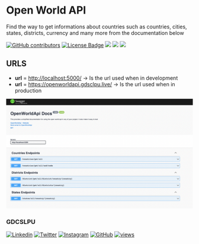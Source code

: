 # **Open World API**

Find the way to get informations about countries such as countries, cities, states, districts, currency and many more from the documentation below


<a href="https://github.com/gdsclpu/OpenWorldAPI/graphs/contributors"><img alt="GitHub contributors" src="https://img.shields.io/github/contributors/gdsclpu/OpenWorldAPI?color=blueviolet"></a>
<a href="https://github.com/gdsclpu/OpenWorldAPI/blob/main/LICENSE"><img src="https://img.shields.io/github/license/gdsclpu/OpenWorldAPI?color=orange" alt="License Badge"/></a>
<a href="https://github.com/gdsclpu/OpenWorldAPI/issues"><img src="https://img.shields.io/github/issues/gdsclpu/OpenWorldAPI?color=pink&logo=github"/></a>
<a href="https://github.com/gdsclpu/OpenWorldAPI/fork"><img src="https://img.shields.io/github/forks/gdsclpu/OpenWorldAPI?color=success&logo=github"/></a>
<a><img src="https://img.shields.io/github/stars/gdsclpu/OpenWorldAPI?color=yellow">

## **URLS**

- **url** = <http://localhost:5000/> -> Is the url used when in development
- **url** = <https://openworldapi.gdsclpu.live/> -> Is the url used when in production
  
![ApiDocs](public/img/apidocs.png)
<!-- # *Cities*
- GET -> <**url**>/cities/get/all/cities/country/:country?reverse=false
  - Description: For getting all cities in a country
  - :country = **name of country** -> ***REQUIRED***
  - reverse = **Sorting output** -> ***OPTIONAL***
- GET -> <**url**>/cities/get/all/cities/state/:country?reverse=false&state
  - Description: For getting all cities in a particular state of a country
  - :country = **name of country** -> ***REQUIRED***
  - state = **Name of state in a country** -> ***REQUIRED***
  - reverse = **Sorting output** -> ***OPTIONAL*** -->
  

### GDCSLPU
[![Linkedin](https://img.shields.io/badge/-LinkedIn-blue?style=flat-square&logo=Linkedin&logoColor=white&link=https://www.linkedin.com/company/gdsclpu/)](https://www.linkedin.com/company/gdsclpu/)
[![Twitter](https://img.shields.io/badge/-Twitter-%231DA1F2.svg?style=flat-square&logo=twitter&logoColor=white&link=https://www.twitter.com/codemistic/)](https://twitter.com/gdsclpu)
[![Instagram](https://img.shields.io/badge/-Instagram-red?style=flat-square&logo=Instagram&logoColor=white&link=https://www.instagram.com/gdsclpu/)](https://www.instagram.com/gdsclpu/)
[![GitHub](https://img.shields.io/badge/-Github-%23100000.svg?&style=flat-square&logo=github&logoColor=white&link=https://github.com/gdsclpu)](https://github.com/gdsclpu)
[![views](https://komarev.com/ghpvc/?username=codemistic&label=Profile%20views&color=0e75b6&style=flat)](https://github.com/gdsclpu/)

